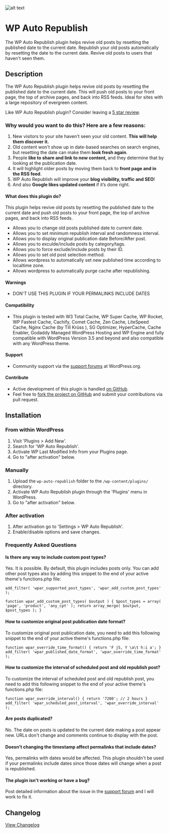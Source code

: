 ![alt text](https://github.com/iamsayan/wp-auto-republish/raw/master/banner.png "Plugin Banner")

# WP Auto Republish
The WP Auto Republish plugin helps revive old posts by resetting the published date to the current date.
Republish your old posts automatically by resetting the date to the current date. Revive old posts to users that haven't seen them.

## Description

The WP Auto Republish plugin helps revive old posts by resetting the published date to the current date. This will push old posts to your front page, the top of archive pages, and back into RSS feeds. Ideal for sites with a large repository of evergreen content.

Like WP Auto Republish plugin? Consider leaving a [5 star review](https://wordpress.org/support/plugin/wp-auto-republish/reviews/?rate=5#new-post).

### Why would you want to do this? Here are a few reasons:

1. New visitors to your site haven't seen your old content. <strong>This will help them discover it.</strong>
2. Old content won't show up in date-based searches on search engines, but resetting the date can make them <strong>look fresh again</strong>.
3. People <strong>like to share and link to new content, </strong>and they determine that by looking at the publication date.
4. It will highlight older posts by moving them back to <strong>front page and in the RSS feed</strong>.
5. WP Auto Republish will improve your <strong>blog visibility, traffic and SEO</strong>!
6. And also <strong>Google likes updated content</strong> if it’s done right.

#### What does this plugin do?

This plugin helps revive old posts by resetting the published date to the current date and push old posts to your front page, the top of archive pages, and back into RSS feeds.

* Allows you to change old posts published date to current date.
* Allows you to set minimum republish interval and randomness interval.
* Allows you to display original publication date Before/After post.
* Allows you to exculde/include posts by category/tags.
* Allows you to force exclude/include posts by their ID.
* Allows you to set old post selection method.
* Allows wordpress to automatically set new published time according to localtime zone.
* Allows wordpress to automatically purge cache after republishing.

#### Warnings

* DON'T USE THIS PLUGIN IF YOUR PERMALINKS INCLUDE DATES 

#### Compatibility

* This plugin is tested with W3 Total Cache, WP Super Cache, WP Rocket, WP Fastest Cache, Cachify, Comet Cache, Zen Cache, LiteSpeed Cache, Nginx Cache (by Till Krüss ), SG Optimizer, HyperCache, Cache Enabler, Godaddy Managed WordPress Hosting and WP Engine and fully compatible with WordPress Version 3.5 and beyond and also compatible with any WordPress theme.

#### Support

* Community support via the [support forums](https://wordpress.org/support/plugin/wp-auto-republish) at WordPress.org.

#### Contribute
* Active development of this plugin is handled [on GitHub](https://github.com/iamsayan/wp-auto-republish).
* Feel free to [fork the project on GitHub](https://github.com/iamsayan/wp-auto-republish) and submit your contributions via pull request.

## Installation

### From within WordPress
1. Visit 'Plugins > Add New'.
1. Search for 'WP Auto Republish'.
1. Activate WP Last Modified Info from your Plugins page.
1. Go to "after activation" below.

### Manually
1. Upload the `wp-auto-republish` folder to the `/wp-content/plugins/` directory.
1. Activate WP Auto Republish plugin through the 'Plugins' menu in WordPress.
1. Go to "after activation" below.

### After activation
1. After activation go to 'Settings > WP Auto Republish'.
1. Enable/disable options and save changes.

### Frequently Asked Questions

#### Is there any way to include custom post types?

Yes. It is possible. By default, this plugin includes posts only. You can add other post types also by adding this snippet to the end of your active theme's functions.php file:

`add_filter( 'wpar_supported_post_types', 'wpar_add_custom_post_types' );`

`function wpar_add_custom_post_types( $output ) {
    $post_types = array( 'page', 'product', 'any_cpt' );
    return array_merge( $output, $post_types );
}`

#### How to customize original post publication date format?

To customize original post publication date, you need to add this following snippet to the end of your active theme's functions.php file:

`function wpar_override_time_format() {
    return 'F jS, Y \a\t h:i a';
}
add_filter( 'wpar_published_date_format', 'wpar_override_time_format' );`

#### How to customize the interval of scheduled post and old republish post?

To customize the interval of scheduled post and old republish post, you need to add this following snippet to the end of your active theme's functions.php file:

`function wpar_override_interval() {
    return '7200'; // 2 hours
}
add_filter( 'wpar_scheduled_post_interval', 'wpar_override_interval' );`

#### Are posts duplicated?

No. The date on posts is updated to the current date making a post appear new. URLs don't change and comments continue to display with the post.

#### Doesn't changing the timestamp affect permalinks that include dates?

Yes, permalinks with dates would be affected. This plugin shouldn't be used if your permalinks include dates since those dates will change when a post is republished.

#### The plugin isn't working or have a bug? ####

Post detailed information about the issue in the [support forum](https://wordpress.org/support/plugin/wp-auto-republish) and I will work to fix it.

## Changelog ##
[View Changelog](CHANGELOG.md)
